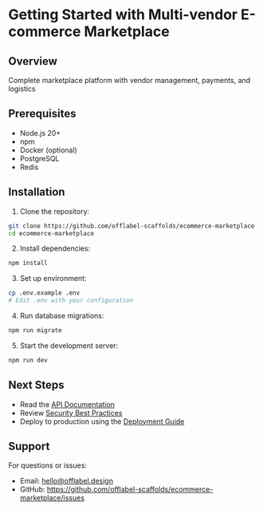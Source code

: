 # Getting Started with Multi-vendor E-commerce Marketplace

## Overview

Complete marketplace platform with vendor management, payments, and logistics

## Prerequisites

- Node.js 20+
- npm
- Docker (optional)
- PostgreSQL
- Redis

## Installation

1. Clone the repository:
```bash
git clone https://github.com/offlabel-scaffolds/ecommerce-marketplace
cd ecommerce-marketplace
```

2. Install dependencies:
```bash
npm install
```

3. Set up environment:
```bash
cp .env.example .env
# Edit .env with your configuration
```

4. Run database migrations:
```bash
npm run migrate
```

5. Start the development server:
```bash
npm run dev
```

## Next Steps

- Read the [API Documentation](./api-reference.md)
- Review [Security Best Practices](./security.md)
- Deploy to production using the [Deployment Guide](./deployment.md)

## Support

For questions or issues:
- Email: hello@offlabel.design
- GitHub: https://github.com/offlabel-scaffolds/ecommerce-marketplace/issues
